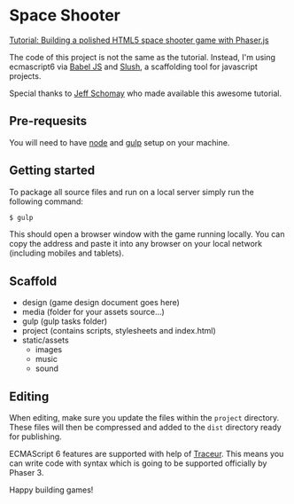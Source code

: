 # Space Shooter

[Tutorial: Building a polished HTML5 space shooter game with Phaser.js](http://jschomay.tumblr.com/post/103568304133/tutorial-building-a-polished-html5-space-shooter)

The code of this project is not the same as the tutorial. Instead, I'm using ecmascript6 via [Babel JS](https://babeljs.io) and [Slush](http://slushjs.github.io), a scaffolding tool for javascript projects.

Special thanks to [Jeff Schomay](http://jeffschomay.com/) who made available this awesome tutorial.

## Pre-requesits

You will need to have [node][node] and [gulp][gulp] setup on your machine.

## Getting started

To package all source files and run on a local server simply run the following command:

```sh
$ gulp
```

This should open a browser window with the game running locally. You can copy the address and paste it into any browser on your local network (including mobiles and tablets).

## Scaffold
* design (game design document goes here)
* media (folder for your assets source...)
* gulp (gulp tasks folder)
* project (contains scripts, stylesheets and index.html)
* static/assets
    - images
    - music
    - sound

## Editing

When editing, make sure you update the files within the `project` directory. These files will then be compressed and added to the `dist` directory ready for publishing.

ECMAScript 6 features are supported with help of [Traceur][Traceur]. This means you can write code with syntax which is going to be supported officially by Phaser 3.

Happy building games!

[node]:       http://nodejs.org/
[gulp]:       http://gulpjs.com/
[Traceur]:    https://github.com/google/traceur-compiler
